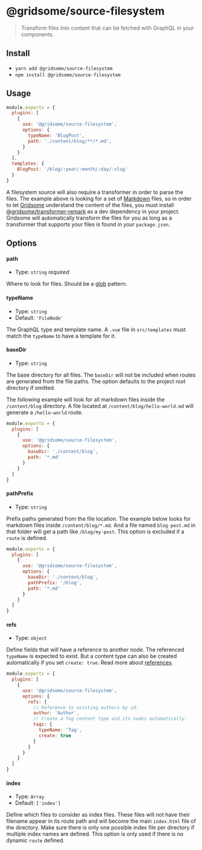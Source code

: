 # @gridsome/source-filesystem

> Transform files into content that can be fetched with GraphQL in your components.

## Install

- `yarn add @gridsome/source-filesystem`
- `npm install @gridsome/source-filesystem`

## Usage

```js
module.exports = {
  plugins: [
    {
      use: '@gridsome/source-filesystem',
      options: {
        typeName: 'BlogPost',
        path: './content/blog/**/*.md',
      }
    }
  ],
  templates: {
    BlogPost: '/blog/:year/:month/:day/:slug'
  }
}
```

A filesystem source will also require a transformer in order to parse the files. The example above is looking for a set of [Markdown](https://en.wikipedia.org/wiki/Markdown) files, so in order to let [Gridsome](https://gridsome.org) understand the content of the files, you must install [@gridsome/transformer-remark](https://www.npmjs.com/package/@gridsome/transformer-remark) as a dev dependency in your project. Gridsome will automatically transform the files for you as long as a transformer that supports your files is found in your `package.json`.

## Options

#### path

- Type: `string` *required*

Where to look for files. Should be a [glob](https://en.wikipedia.org/wiki/Glob_(programming)) pattern.

#### typeName

- Type: `string`
- Default: `'FileNode'`

The GraphQL type and template name. A `.vue` file in `src/templates` must match the `typeName` to have a template for it.

#### baseDir

- Type: `string`

The base directory for all files. The `baseDir` will not be included when routes are generated from the file paths. The option defaults to the project root directory if omitted.

The following example will look for all markdown files inside the `/content/blog` directory. A file located at `/content/blog/hello-world.md` will generate a `/hello-world` route.

```js
module.exports = {
  plugins: [
    {
      use: '@gridsome/source-filesystem',
      options: {
        baseDir: './content/blog',
        path: '*.md'
      }
    }
  ]
}
```

#### pathPrefix

- Type: `string`

Prefix paths generated from the file location. The example below looks for markdown files inside `/content/blog/*.md`. And a file named `blog-post.md` in that folder will get a path like `/blog/my-post`. This option is excluded if a `route` is defined.

```js
module.exports = {
  plugins: [
    {
      use: '@gridsome/source-filesystem',
      options: {
        baseDir: './content/blog',
        pathPrefix: '/blog',
        path: '*.md'
      }
    }
  ]
}
```

#### refs

- Type: `object`

Define fields that will have a reference to another node. The referenced `typeName` is expected to exist. But a content type can also be created automatically if you set `create: true`. Read more about [references](https://gridsome.org/docs/data-store-api#collectionaddreferencefieldname-typename).

```js
module.exports = {
  plugins: [
    {
      use: '@gridsome/source-filesystem',
      options: {
        refs: {
          // Reference to existing authors by id.
          author: 'Author',
          // Create a Tag content type and its nodes automatically.
          tags: {
            typeName: 'Tag',
            create: true
          }
        }
      }
    }
  ]
}
```

#### index

- Type: `Array`
- Default: `['index']`

Define which files to consider as index files. These files will not have their filename appear in its route path and will become the main `index.html` file of the directory. Make sure there is only one possible index file per directory if multiple index names are defined. This option is only used if there is no dynamic `route` defined.
